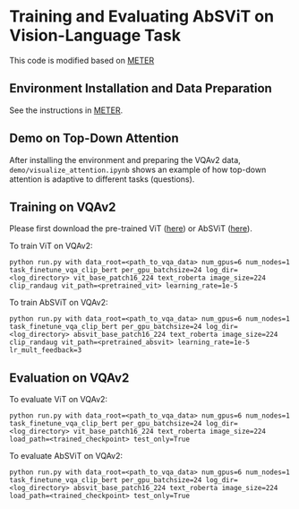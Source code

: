 # Training and Evaluating AbSViT on Vision-Language Task

This code is modified based on [METER](https://github.com/zdou0830/METER)

## Environment Installation and Data Preparation

See the instructions in [METER](https://github.com/zdou0830/METER).

## Demo on Top-Down Attention

After installing the environment and preparing the VQAv2 data, `demo/visualize_attention.ipynb` shows an example of how top-down attention is adaptive to different tasks (questions).

## Training on VQAv2

Please first download the pre-trained ViT ([here](https://berkeley.box.com/shared/static/6fszey9291pvnkwdpt5ngrhh0rcu1iqu.pth)) or AbSViT ([here](https://berkeley.box.com/shared/static/ejf7a2vnzg8pmwty0ih4temm2vgw14u5.pth)). 

To train ViT on VQAv2:

```
python run.py with data_root=<path_to_vqa_data> num_gpus=6 num_nodes=1 task_finetune_vqa_clip_bert per_gpu_batchsize=24 log_dir=<log_directory> vit_base_patch16_224 text_roberta image_size=224 clip_randaug vit_path=<pretrained_vit> learning_rate=1e-5
```

To train AbSViT on VQAv2:

```
python run.py with data_root=<path_to_vqa_data> num_gpus=6 num_nodes=1 task_finetune_vqa_clip_bert per_gpu_batchsize=24 log_dir=<log_directory> absvit_base_patch16_224 text_roberta image_size=224 clip_randaug vit_path=<pretrained_absvit> learning_rate=1e-5 lr_mult_feedback=3
```

## Evaluation on VQAv2

To evaluate ViT on VQAv2:

```
python run.py with data_root=<path_to_vqa_data> num_gpus=6 num_nodes=1 task_finetune_vqa_clip_bert per_gpu_batchsize=24 log_dir=<log_directory> vit_base_patch16_224 text_roberta image_size=224 load_path=<trained_checkpoint> test_only=True
```


To evaluate AbSViT on VQAv2:

```
python run.py with data_root=<path_to_vqa_data> num_gpus=6 num_nodes=1 task_finetune_vqa_clip_bert per_gpu_batchsize=24 log_dir=<log_directory> absvit_base_patch16_224 text_roberta image_size=224 load_path=<trained_checkpoint> test_only=True
```